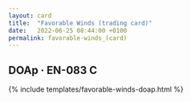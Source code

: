 ```yaml
---
layout: card
title:  "Favorable Winds (trading card)"
date:   2022-06-25 08:44:00 +0100
permalink: favorable-winds_(card)
---
```


## DOAp &middot; EN-083 C

{% include templates/favorable-winds-doap.html %}